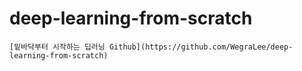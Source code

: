# deep-learning-from-scratch

```[밑바닥부터 시작하는 딥러닝 Github](https://github.com/WegraLee/deep-learning-from-scratch)```
